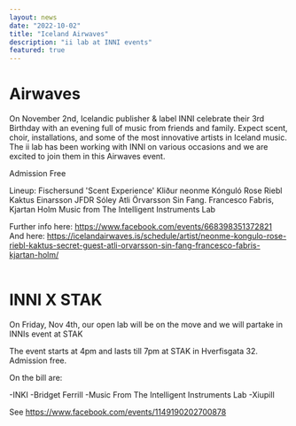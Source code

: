 ```yaml
---
layout: news
date: "2022-10-02"
title: "Iceland Airwaves"
description: "ii lab at INNI events"
featured: true
---
```


<script>
import CaptionedImage from "../../components/Images/CaptionedImage.svelte"
</script>

# Airwaves

On November 2nd, Icelandic publisher & label INNI celebrate their 3rd Birthday with an evening full of music from friends and family. Expect scent, choir, installations, and some of the most innovative artists in Iceland music. The ii lab has been working with INNI on various occasions and we are excited to join them in this Airwaves event.

Admission Free

Lineup:
Fischersund 'Scent Experience'
Kliður
neonme 
Kónguló 
Rose Riebl 
Kaktus Einarsson 
JFDR
Sóley
Atli Örvarsson 
Sin Fang. Francesco Fabris, Kjartan Holm
Music from The Intelligent Instruments Lab

Further info here: https://www.facebook.com/events/668398351372821 
And here: https://icelandairwaves.is/schedule/artist/neonme-kongulo-rose-riebl-kaktus-secret-guest-atli-orvarsson-sin-fang-francesco-fabris-kjartan-holm/ 
<br />
<CaptionedImage
src="news/inni.jpg"
alt="Inni event at Idno"
caption="Advert for Inni's event at Idno"/>
<br>

# INNI X STAK

On Friday, Nov 4th, our open lab will be on the move and we will partake in INNIs event at STAK

The event starts at 4pm and lasts till 7pm at STAK in Hverfisgata 32. Admission free.

On the bill are:

-INKI
-Bridget Ferrill 
-Music From The Intelligent Instruments Lab 
-Xiupill

See https://www.facebook.com/events/1149190202700878

<br>
<CaptionedImage
src="news/stak.png"
alt="Inni event at Stak"
caption="a flyer for Inni's event at Stak"/>
<br />
